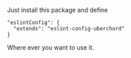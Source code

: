 Just install this package and define
```
"eslintConfig": {
  "extends": "eslint-config-uberchord"
}
```
Where ever you want to use it.
